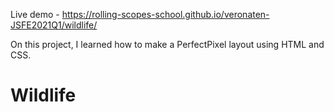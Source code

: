 Live demo - https://rolling-scopes-school.github.io/veronaten-JSFE2021Q1/wildlife/

On this project, I learned how to make a PerfectPixel layout using HTML and CSS.

# Wildlife
